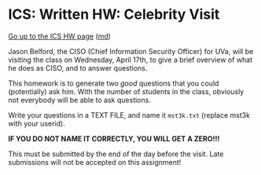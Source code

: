 ICS: Written HW: Celebrity Visit
================================

[Go up to the ICS HW page](index.html) ([md](index.md))

Jason Belford, the CISO (Chief Information Security Officer) for UVa, will be visiting the class on Wednesday, April 17th, to give a brief overview of what he does as CISO, and to answer questions.

This homework is to generate two *good* questions that you could (potentially) ask him.  With the number of students in the class, obviously not everybody will be able to ask questions.

Write your questions in a TEXT FILE, and name it `mst3k.txt` (replace mst3k with your userid).

**IF YOU DO NOT NAME IT CORRECTLY, YOU WILL GET A ZERO!!!**

This must be submitted by the end of the day before the visit.  Late submissions will not be accepted on this assignment!
